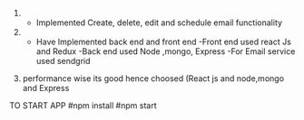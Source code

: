 1) - Implemented Create, delete, edit and schedule email functionality
2) - Have Implemented back end and front end 
      -Front end used react Js and Redux
      -Back end used Node ,mongo, Express 
      -For Email service used sendgrid
      
3) performance wise its good hence choosed (React js and node,mongo and Express


TO START APP
 #npm install
 #npm start
